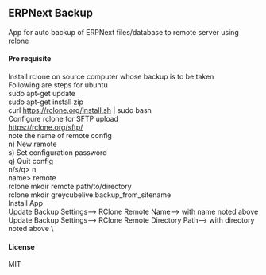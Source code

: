 ## ERPNext Backup

App for auto backup of ERPNext files/database to remote server using rclone

#### Pre requisite
Install rclone on source computer whose backup is to be taken \
Following are steps for ubuntu \
    sudo apt-get update \
    sudo apt-get install zip \
    curl https://rclone.org/install.sh | sudo bash \
Configure rclone for SFTP upload \
    https://rclone.org/sftp/ \
    note the name of remote config  \
        n) New remote \
        s) Set configuration password \
        q) Quit config \
        n/s/q> n \
        name> remote \
rclone mkdir remote:path/to/directory \
rclone mkdir greycubelive:backup_from_sitename \
Install App \
    Update Backup Settings--> RClone Remote Name--> with name noted above \
     Update Backup Settings--> RClone Remote Directory Path--> with directory noted above \
#### License

MIT

